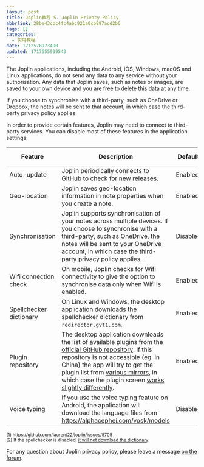 ```yaml
---
layout: post
title: Joplin教程 5. Joplin Privacy Policy
abbrlink: 28be43cbc4fc4abc921a0cb897acd2b6
tags: []
categories:
  - 实用教程
date: 1712578973490
updated: 1717655939543
---
```


The Joplin applications, including the Android, iOS, Windows, macOS and Linux applications, do not send any data to any service without your authorisation. Any data that Joplin saves, such as notes or images, are saved to your own device and you are free to delete this data at any time.

If you choose to synchronise with a third-party, such as OneDrive or Dropbox, the notes will be sent to that account, in which case the third-party privacy policy applies.

In order to provide certain features, Joplin may need to connect to third-party services. You can disable most of these features in the application settings:

| Feature                 | Description                                                                                                                                                                                                                                                                                                                                                                                                                                                                                                                               | Default  | Can be disabled    |
| ----------------------- | ----------------------------------------------------------------------------------------------------------------------------------------------------------------------------------------------------------------------------------------------------------------------------------------------------------------------------------------------------------------------------------------------------------------------------------------------------------------------------------------------------------------------------------------- | -------- | ------------------ |
| Auto-update             | Joplin periodically connects to GitHub to check for new releases.                                                                                                                                                                                                                                                                                                                                                                                                                                                                         | Enabled  | Yes                |
| Geo-location            | Joplin saves geo-location information in note properties when you create a note.                                                                                                                                                                                                                                                                                                                                                                                                                                                          | Enabled  | Yes                |
| Synchronisation         | Joplin supports synchronisation of your notes across multiple devices. If you choose to synchronise with a third-party, such as OneDrive, the notes will be sent to your OneDrive account, in which case the third-party privacy policy applies.                                                                                                                                                                                                                                                                                          | Disabled | Yes                |
| Wifi connection check   | On mobile, Joplin checks for Wifi connectivity to give the option to synchronise data only when Wifi is enabled.                                                                                                                                                                                                                                                                                                                                                                                                                          | Enabled  | No <sup>(1)</sup>  |
| Spellchecker dictionary | On Linux and Windows, the desktop application downloads the spellchecker dictionary from `redirector.gvt1.com`.                                                                                                                                                                                                                                                                                                                                                                                                                           | Enabled  | Yes <sup>(2)</sup> |
| Plugin repository       | The desktop application downloads the list of available plugins from the [official GitHub repository](https://github.com/joplin/plugins). If this repository is not accessible (eg. in China) the app will try to get the plugin list from [various mirrors](https://github.com/laurent22/joplin/blob/8ac6017c02017b6efd59f5fcab7e0b07f8d44164/packages/lib/services/plugins/RepositoryApi.ts#L22), in which case the plugin screen [works slightly differently](https://github.com/laurent22/joplin/issues/5161#issuecomment-925226975). | Enabled  | No                 |
| Voice typing            | If you use the voice typing feature on Android, the application will download the language files from <https://alphacephei.com/vosk/models>                                                                                                                                                                                                                                                                                                                                                                                               | Disabled | Yes                |

<sup>(1) <https://github.com/laurent22/joplin/issues/5705></sup><br/> <sup>(2) If the spellchecker is disabled, [it will not download the dictionary](https://discourse.joplinapp.org/t/new-version-of-joplin-contacting-google-servers-on-startup/23000/40?u=laurent).</sup>

For any question about Joplin privacy policy, please leave a message [on the forum](https://discourse.joplinapp.org/).
